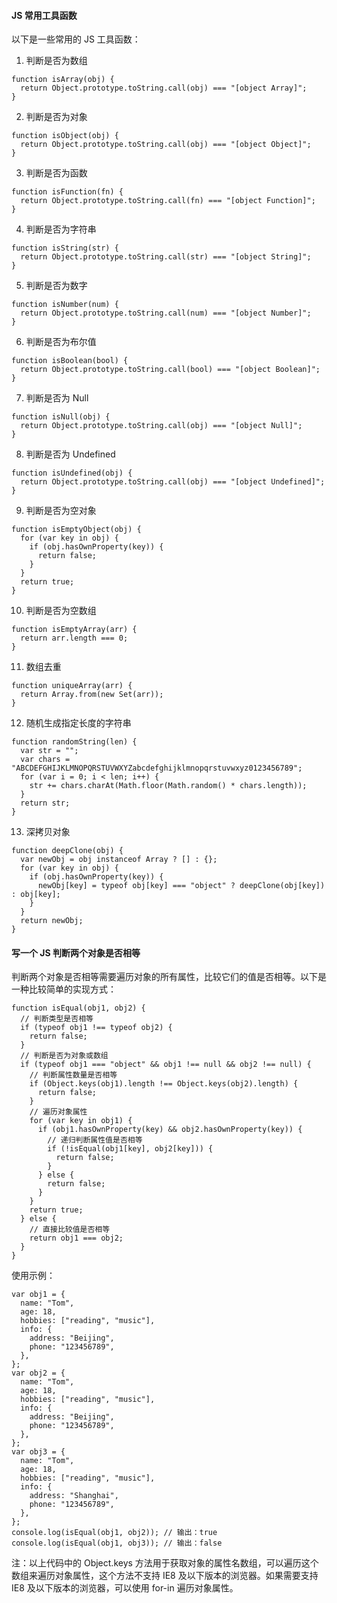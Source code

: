 <!--
 * @Author: Shu Binqi
 * @Date: 2023-03-30 20:40:35
 * @LastEditors: Shu Binqi
 * @LastEditTime: 2023-03-30 22:05:00
 * @Description: 数据类型工具函数
 * @Version: 1.0.0
 * @FilePath: \interviewQuestions\前端项目\前端项目封装\常用工具函数\数据类型工具函数.md
-->

#### JS 常用工具函数

以下是一些常用的 JS 工具函数：

1. 判断是否为数组

```
function isArray(obj) {
  return Object.prototype.toString.call(obj) === "[object Array]";
}
```

2. 判断是否为对象

```
function isObject(obj) {
  return Object.prototype.toString.call(obj) === "[object Object]";
}
```

3. 判断是否为函数

```
function isFunction(fn) {
  return Object.prototype.toString.call(fn) === "[object Function]";
}
```

4. 判断是否为字符串

```
function isString(str) {
  return Object.prototype.toString.call(str) === "[object String]";
}
```

5. 判断是否为数字

```
function isNumber(num) {
  return Object.prototype.toString.call(num) === "[object Number]";
}
```

6. 判断是否为布尔值

```
function isBoolean(bool) {
  return Object.prototype.toString.call(bool) === "[object Boolean]";
}
```

7. 判断是否为 Null

```
function isNull(obj) {
  return Object.prototype.toString.call(obj) === "[object Null]";
}
```

8. 判断是否为 Undefined

```
function isUndefined(obj) {
  return Object.prototype.toString.call(obj) === "[object Undefined]";
}
```

9. 判断是否为空对象

```
function isEmptyObject(obj) {
  for (var key in obj) {
    if (obj.hasOwnProperty(key)) {
      return false;
    }
  }
  return true;
}
```

10. 判断是否为空数组

```
function isEmptyArray(arr) {
  return arr.length === 0;
}
```

11. 数组去重

```
function uniqueArray(arr) {
  return Array.from(new Set(arr));
}
```

12. 随机生成指定长度的字符串

```
function randomString(len) {
  var str = "";
  var chars = "ABCDEFGHIJKLMNOPQRSTUVWXYZabcdefghijklmnopqrstuvwxyz0123456789";
  for (var i = 0; i < len; i++) {
    str += chars.charAt(Math.floor(Math.random() * chars.length));
  }
  return str;
}
```

13. 深拷贝对象

```
function deepClone(obj) {
  var newObj = obj instanceof Array ? [] : {};
  for (var key in obj) {
    if (obj.hasOwnProperty(key)) {
      newObj[key] = typeof obj[key] === "object" ? deepClone(obj[key]) : obj[key];
    }
  }
  return newObj;
}
```

#### 写一个 JS 判断两个对象是否相等

判断两个对象是否相等需要遍历对象的所有属性，比较它们的值是否相等。以下是一种比较简单的实现方式：

```
function isEqual(obj1, obj2) {
  // 判断类型是否相等
  if (typeof obj1 !== typeof obj2) {
    return false;
  }
  // 判断是否为对象或数组
  if (typeof obj1 === "object" && obj1 !== null && obj2 !== null) {
    // 判断属性数量是否相等
    if (Object.keys(obj1).length !== Object.keys(obj2).length) {
      return false;
    }
    // 遍历对象属性
    for (var key in obj1) {
      if (obj1.hasOwnProperty(key) && obj2.hasOwnProperty(key)) {
        // 递归判断属性值是否相等
        if (!isEqual(obj1[key], obj2[key])) {
          return false;
        }
      } else {
        return false;
      }
    }
    return true;
  } else {
    // 直接比较值是否相等
    return obj1 === obj2;
  }
}
```

使用示例：

```
var obj1 = {
  name: "Tom",
  age: 18,
  hobbies: ["reading", "music"],
  info: {
    address: "Beijing",
    phone: "123456789",
  },
};
var obj2 = {
  name: "Tom",
  age: 18,
  hobbies: ["reading", "music"],
  info: {
    address: "Beijing",
    phone: "123456789",
  },
};
var obj3 = {
  name: "Tom",
  age: 18,
  hobbies: ["reading", "music"],
  info: {
    address: "Shanghai",
    phone: "123456789",
  },
};
console.log(isEqual(obj1, obj2)); // 输出：true
console.log(isEqual(obj1, obj3)); // 输出：false
```

注：以上代码中的 Object.keys 方法用于获取对象的属性名数组，可以遍历这个数组来遍历对象属性，这个方法不支持 IE8 及以下版本的浏览器。如果需要支持 IE8 及以下版本的浏览器，可以使用 for-in 遍历对象属性。
